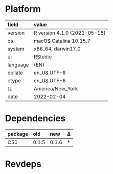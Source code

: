 # Platform

|field    |value                        |
|:--------|:----------------------------|
|version  |R version 4.1.0 (2021-05-18) |
|os       |macOS Catalina 10.15.7       |
|system   |x86_64, darwin17.0           |
|ui       |RStudio                      |
|language |(EN)                         |
|collate  |en_US.UTF-8                  |
|ctype    |en_US.UTF-8                  |
|tz       |America/New_York             |
|date     |2022-02-04                   |

# Dependencies

|package |old   |new   |Δ  |
|:-------|:-----|:-----|:--|
|C50     |0.1.5 |0.1.6 |*  |

# Revdeps

